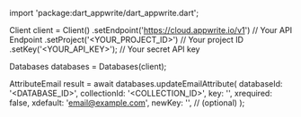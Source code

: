 import 'package:dart_appwrite/dart_appwrite.dart';

Client client = Client()
    .setEndpoint('https://cloud.appwrite.io/v1') // Your API Endpoint
    .setProject('<YOUR_PROJECT_ID>') // Your project ID
    .setKey('<YOUR_API_KEY>'); // Your secret API key

Databases databases = Databases(client);

AttributeEmail result = await databases.updateEmailAttribute(
    databaseId: '<DATABASE_ID>',
    collectionId: '<COLLECTION_ID>',
    key: '',
    xrequired: false,
    xdefault: 'email@example.com',
    newKey: '', // (optional)
);
